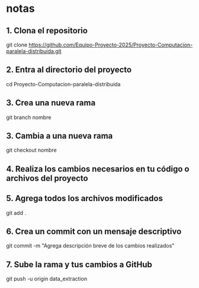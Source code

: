 # notas 

## 1. Clona el repositorio
git clone https://github.com/Equipo-Proyecto-2025/Proyecto-Computacion-paralela-distribuida.git

## 2. Entra al directorio del proyecto
cd Proyecto-Computacion-paralela-distribuida

## 3. Crea una nueva rama  
git branch nombre

## 3. Cambia a una nueva rama
git checkout nombre

## 4. Realiza los cambios necesarios en tu código o archivos del proyecto

## 5. Agrega todos los archivos modificados
git add .

## 6. Crea un commit con un mensaje descriptivo
git commit -m "Agrega descripción breve de los cambios realizados"

## 7. Sube la rama y tus cambios a GitHub
git push -u origin data_extraction


